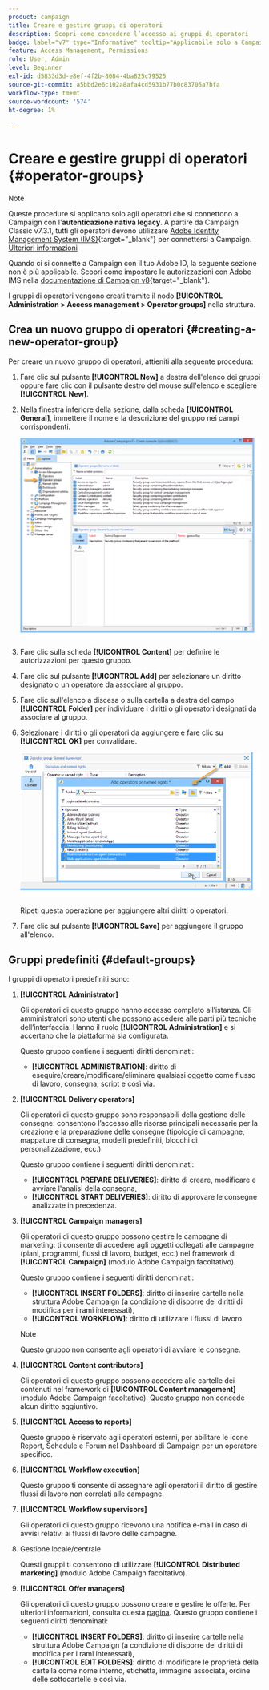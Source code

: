 ```yaml
---
product: campaign
title: Creare e gestire gruppi di operatori
description: Scopri come concedere l’accesso ai gruppi di operatori
badge: label="v7" type="Informative" tooltip="Applicabile solo a Campaign Classic v7"
feature: Access Management, Permissions
role: User, Admin
level: Beginner
exl-id: d5833d3d-e8ef-4f2b-8084-4ba825c79525
source-git-commit: a5bbd2e6c102a8afa4cd5931b77b0c83705a7bfa
workflow-type: tm+mt
source-wordcount: '574'
ht-degree: 1%

---
```


# Creare e gestire gruppi di operatori {#operator-groups}

>[!NOTE]
>
>Queste procedure si applicano solo agli operatori che si connettono a Campaign con l&#39;**autenticazione nativa legacy**. A partire da Campaign Classic v7.3.1, tutti gli operatori devono utilizzare [Adobe Identity Management System (IMS)](https://helpx.adobe.com/it/enterprise/using/identity.html){target="_blank"} per connettersi a Campaign. [Ulteriori informazioni](../../technotes/using/migrate-users-to-ims.md)
>
>Quando ci si connette a Campaign con il tuo Adobe ID, la seguente sezione non è più applicabile. Scopri come impostare le autorizzazioni con Adobe IMS nella [documentazione di Campaign v8](https://experienceleague.adobe.com/docs/campaign/campaign-v8/admin/permissions/gs-permissions.html?lang=it){target="_blank"}.

I gruppi di operatori vengono creati tramite il nodo **[!UICONTROL Administration > Access management > Operator groups]** nella struttura.

## Crea un nuovo gruppo di operatori {#creating-a-new-operator-group}

Per creare un nuovo gruppo di operatori, attieniti alla seguente procedura:

1. Fare clic sul pulsante **[!UICONTROL New]** a destra dell&#39;elenco dei gruppi oppure fare clic con il pulsante destro del mouse sull&#39;elenco e scegliere **[!UICONTROL New]**.
1. Nella finestra inferiore della sezione, dalla scheda **[!UICONTROL General]**, immettere il nome e la descrizione del gruppo nei campi corrispondenti.

   ![](assets/s_ncs_user_create_operator_gp.png)

1. Fare clic sulla scheda **[!UICONTROL Content]** per definire le autorizzazioni per questo gruppo.
1. Fare clic sul pulsante **[!UICONTROL Add]** per selezionare un diritto designato o un operatore da associare al gruppo.
1. Fare clic sull&#39;elenco a discesa o sulla cartella a destra del campo **[!UICONTROL Folder]** per individuare i diritti o gli operatori designati da associare al gruppo.
1. Selezionare i diritti o gli operatori da aggiungere e fare clic su **[!UICONTROL OK]** per convalidare.

   ![](assets/s_ncs_user_create_operator_gp03.png)

   Ripeti questa operazione per aggiungere altri diritti o operatori.

1. Fare clic sul pulsante **[!UICONTROL Save]** per aggiungere il gruppo all&#39;elenco.

## Gruppi predefiniti {#default-groups}

I gruppi di operatori predefiniti sono:

1. **[!UICONTROL Administrator]**

   Gli operatori di questo gruppo hanno accesso completo all’istanza. Gli amministratori sono utenti che possono accedere alle parti più tecniche dell’interfaccia. Hanno il ruolo **[!UICONTROL Administration]** e si accertano che la piattaforma sia configurata.

   Questo gruppo contiene i seguenti diritti denominati:

   * **[!UICONTROL ADMINISTRATION]**: diritto di eseguire/creare/modificare/eliminare qualsiasi oggetto come flusso di lavoro, consegna, script e così via.

1. **[!UICONTROL Delivery operators]**

   Gli operatori di questo gruppo sono responsabili della gestione delle consegne: consentono l’accesso alle risorse principali necessarie per la creazione e la preparazione delle consegne (tipologie di campagne, mappature di consegna, modelli predefiniti, blocchi di personalizzazione, ecc.).

   Questo gruppo contiene i seguenti diritti denominati:

   * **[!UICONTROL PREPARE DELIVERIES]**: diritto di creare, modificare e avviare l&#39;analisi della consegna,
   * **[!UICONTROL START DELIVERIES]**: diritto di approvare le consegne analizzate in precedenza.

1. **[!UICONTROL Campaign managers]**

   Gli operatori di questo gruppo possono gestire le campagne di marketing: ti consente di accedere agli oggetti collegati alle campagne (piani, programmi, flussi di lavoro, budget, ecc.) nel framework di **[!UICONTROL Campaign]** (modulo Adobe Campaign facoltativo).

   Questo gruppo contiene i seguenti diritti denominati:

   * **[!UICONTROL INSERT FOLDERS]**: diritto di inserire cartelle nella struttura Adobe Campaign (a condizione di disporre dei diritti di modifica per i rami interessati),
   * **[!UICONTROL WORKFLOW]**: diritto di utilizzare i flussi di lavoro.

   >[!NOTE]
   >
   >Questo gruppo non consente agli operatori di avviare le consegne.

1. **[!UICONTROL Content contributors]**

   Gli operatori di questo gruppo possono accedere alle cartelle dei contenuti nel framework di **[!UICONTROL Content management]** (modulo Adobe Campaign facoltativo). Questo gruppo non concede alcun diritto aggiuntivo.

1. **[!UICONTROL Access to reports]**

   Questo gruppo è riservato agli operatori esterni, per abilitare le icone Report, Schedule e Forum nel Dashboard di Campaign per un operatore specifico.

1. **[!UICONTROL Workflow execution]**

   Questo gruppo ti consente di assegnare agli operatori il diritto di gestire flussi di lavoro non correlati alle campagne.

1. **[!UICONTROL Workflow supervisors]**

   Gli operatori di questo gruppo ricevono una notifica e-mail in caso di avvisi relativi ai flussi di lavoro delle campagne.

1. Gestione locale/centrale

   Questi gruppi ti consentono di utilizzare **[!UICONTROL Distributed marketing]** (modulo Adobe Campaign facoltativo).

1. **[!UICONTROL Offer managers]**

   Gli operatori di questo gruppo possono creare e gestire le offerte. Per ulteriori informazioni, consulta questa [pagina](../../interaction/using/operator-profiles.md).
Questo gruppo contiene i seguenti diritti denominati:

   * **[!UICONTROL INSERT FOLDERS]**: diritto di inserire cartelle nella struttura Adobe Campaign (a condizione di disporre dei diritti di modifica per i rami interessati),
   * **[!UICONTROL EDIT FOLDERS]**: diritto di modificare le proprietà della cartella come nome interno, etichetta, immagine associata, ordine delle sottocartelle e così via.
